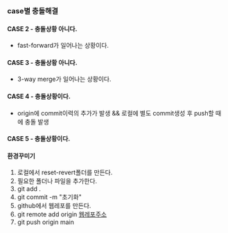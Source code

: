 ### case별 충돌해결

#### CASE 2 - 충돌상황 아니다.
* fast-forward가 일어나는 상황이다.

#### CASE 3 - 충돌상황 아니다.
* 3-way merge가 일어나는 상황이다. 

#### CASE 4 - 충돌상황이다.
* origin에 commit이력의 추가가 발생 && 로컬에 별도 commit생성 후 push할 때에 충돌 발생

#### CASE 5 - 충돌상황이다.



#### 환경꾸미기
1. 로컬에서 reset-revert폴더를 만든다.
2. 필요한 폴더나 파일을 추가한다.
3. git add .
4. git commit -m "초기화"
5. github에서 웹레포를 만든다.
6. git remote add origin [웹레포주소](https://github.com/kimjoy0914/reset-revert.git)
7. git push origin main

